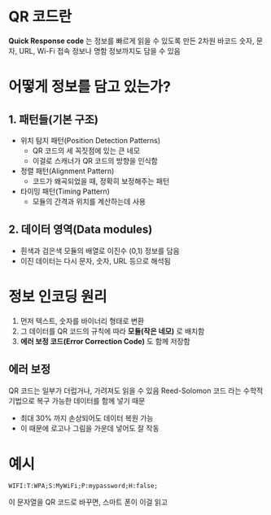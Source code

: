# QR 코드란
**Quick Response code** 는 정보를 빠르게 읽을 수 있도록 만든 2차원 바코드
숫자, 문자, URL, Wi-Fi 접속 정보나 명함 정보까지도 담을 수 있음

# 어떻게 정보를 담고 있는가?
## 1. 패턴들(기본 구조)
- 위치 탐지 패턴(Position Detection Patterns)
	- QR 코드의 세 꼭짓점에 있는 큰 네모
	- 이걸로 스캐너가 QR 코드의 방향을 인식함
- 정렬 패턴(Alignment Pattern)
	- 코드가 왜곡되었을 때, 정확히 보정해주는 패턴
- 타이밍 패턴(Timing Pattern)
	- 모듈의 간격과 위치를 계산하는데 사용
## 2. 데이터 영역(Data modules)
- 흰색과 검은색 모듈의 배열로 이진수 (0,1) 정보를 담음
- 이진 데이터는 다시 문자, 숫자, URL 등으로 해석됨

# 정보 인코딩 원리
1. 먼저 텍스트, 숫자를 바이너리 형태로 변환
2. 그 데이터를 QR 코드의 규칙에 따라 **모듈(작은 네모)** 로 배치함
3. **에러 보정 코드(Error Correction Code)** 도 함께 저장함

## 에러 보정
QR 코드는 일부가 더럽거나, 가려져도 읽을 수 있음
Reed-Solomon 코드 라는 수학적 기법으로 복구 가능한 데이터를 함께 넣기 때문
- 최대 30% 까지 손상되어도 데이터 복원 가능
- 이 때문에 로고나 그림을 가운데 넣어도 잘 작동

# 예시
```
WIFI:T:WPA;S:MyWiFi;P:mypassword;H:false;
```
이 문자열을 QR 코드로 바꾸면, 스마트 폰이 이걸 읽고 